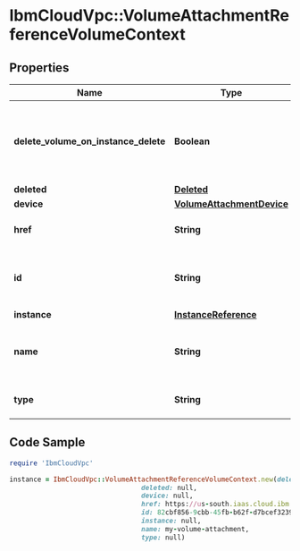 # IbmCloudVpc::VolumeAttachmentReferenceVolumeContext

## Properties

Name | Type | Description | Notes
------------ | ------------- | ------------- | -------------
**delete_volume_on_instance_delete** | **Boolean** | If set to true, when deleting the instance the volume will also be deleted | 
**deleted** | [**Deleted**](Deleted.md) |  | [optional] 
**device** | [**VolumeAttachmentDevice**](VolumeAttachmentDevice.md) |  | [optional] 
**href** | **String** | The URL for this volume attachment | 
**id** | **String** | The unique identifier for this volume attachment | 
**instance** | [**InstanceReference**](InstanceReference.md) |  | 
**name** | **String** | The user-defined name for this volume attachment | 
**type** | **String** | The type of volume attachment | 

## Code Sample

```ruby
require 'IbmCloudVpc'

instance = IbmCloudVpc::VolumeAttachmentReferenceVolumeContext.new(delete_volume_on_instance_delete: null,
                                 deleted: null,
                                 device: null,
                                 href: https://us-south.iaas.cloud.ibm.com/v1/instances/1e09281b-f177-46fb-baf1-bc152b2e391a/volume_attachments/82cbf856-9cbb-45fb-b62f-d7bcef32399a,
                                 id: 82cbf856-9cbb-45fb-b62f-d7bcef32399a,
                                 instance: null,
                                 name: my-volume-attachment,
                                 type: null)
```



